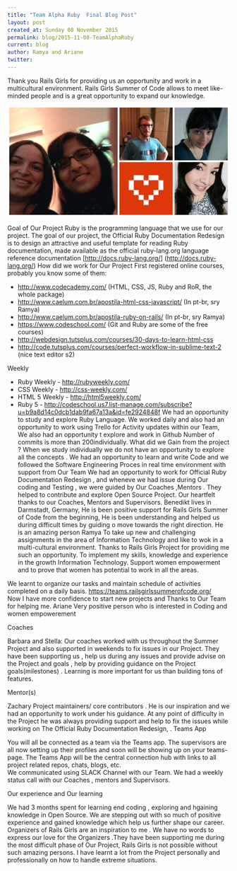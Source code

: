 ```yaml
---
title: "Team Alpha Ruby  Final Blog Post"
layout: post
created_at: Sunday 08 November 2015
permalink: blog/2015-11-08-TeamAlphaRuby
current: blog
author: Ramya and Ariane
twitter: 
---
```


Thank you Rails Girls for providing us an opportunity and work in a multicultural environment.
Rails Girls Summer of Code allows to meet like-minded people and is a great opportunity to expand our knowledge. 


<img src="/img/blog/2015/Team.JPG" alt="Team AlphaRuby">

Goal of Our Project
Ruby is the programming language that we use for our project.
The goal of our project, the Official Ruby Documentation Redesign is to design an attractive and useful template for reading Ruby documentation, made available as the official ruby-lang.org language reference documentation [http://docs.ruby-lang.org/] (http://docs.ruby-lang.org/)
How did we work for Our Project
First registered online courses, probably you know some of them:
- http://www.codecademy.com/ (HTML, CSS, JS, Ruby and RoR, the whole package)
- http://www.caelum.com.br/apostila-html-css-javascript/ (In pt-br, sry Ramya)
- http://www.caelum.com.br/apostila-ruby-on-rails/ (In pt-br, sry Ramya)
- https://www.codeschool.com/ (Git and Ruby are some of the free courses)
- http://webdesign.tutsplus.com/courses/30-days-to-learn-html-css
- http://code.tutsplus.com/courses/perfect-workflow-in-sublime-text-2 (nice text editor s2)

Weekly
- Ruby Weekly - http://rubyweekly.com/
- CSS Weekly - http://css-weekly.com/
- HTML 5 Weekly - http://html5weekly.com/
- Ruby 5 - http://codeschool.us7.list-manage.com/subscribe?u=b9a8d14c0dcb1dab9fa67a13a&id=fe2924848f
We had an opportunity to study and explore Ruby Language.
We worked daily and also had an opportunity to work using Trello for Activity updates within our Team,
We also had an opportunity t explore and work in Github
Number of commits  is more than 200individually.
What did we Gain from the project ?
When we study individually we do not have an opportunity to explore all the concepts .
We had an opportunity to learn and write Code and we followed the Software Engineering Proces in real time environment with support from Our Team
We had an opportunity to work for Official Ruby Documentation Redesign , and wheneve we had issue during Our coding  and Testing , we were guided by Our Coaches ,Mentors . They helped to contribute and explore Open Source Project.
 Our heartfelt thanks to our Coaches, Mentors and Supervisors.
Benedikt lives in Darmstadt, Germany, He is been positive support for Rails Girls Summer of Code from the beginning, He is been understanding and helped us during difficult times by guiding o move towards the right direction. He is an amazing person
Ramya
To take up new and challenging assignments in the area of  Information Technology  and like to wok in a multi-cultural environment. Thanks to Rails Girls Project for providing me such an opportunity.
To implement my skills, knowledge and experience in the growth Information Technology.
Support women empowerment and to prove that women has potential to work in all the areas.

We learnt to organize our tasks and maintain schedule of activities completed on a daily basis.
https://teams.railsgirlssummerofcode.org/  
Now I have more confidence to start new projects and Thanks to Our Team for helping me.
Ariane
Very positive person who is interested in Coding and women empowerement

Coaches

Barbara and Stella:  Our coaches worked with us throughout the Summer Project and also supported in weekends to fix issues in our Project. They have been supporting us  , help us during any issues and provide advise on the Project and goals , help  by providing guidance on the Project goals(milestones) . Learning is more important for us than building tons of features. 

Mentor(s)

Zachary Project maintainers/ core contributors  . He is our inspiration and we had an opportunity to work under his guidance. At any point of difficulty in the Project he was always  providing support and help to fix the issues  while working on  The  Official Ruby Documentation Redesign, .
Teams App

You will all be connected as a team via the Teams app. The supervisors are all now setting up their profiles and soon will be showing up on your teams-page. The Teams App will be the central connection hub with links to all project related repos, chats, blogs, etc.	
We communicated using SLACK Channel with our Team. We had a weekly status call with our Coaches , mentors and Supervisors.

Our experience and Our learning

We had 3 months spent for learning end coding  , exploring and hgaining knowledge in Open Source.
We are stepping out with so much  of positive  experience and  gained knowledge which help us further  shape our career.
Organizers of Rails Girls are an inspiration to me . We have no words to express our love for the Organizers .They have been supporting me during the most difficult phase of Our Project, Rails Girls is not possible without such amazing persons. I have learnt a lot from the Project personally and professionally on how to handle extreme situations.
